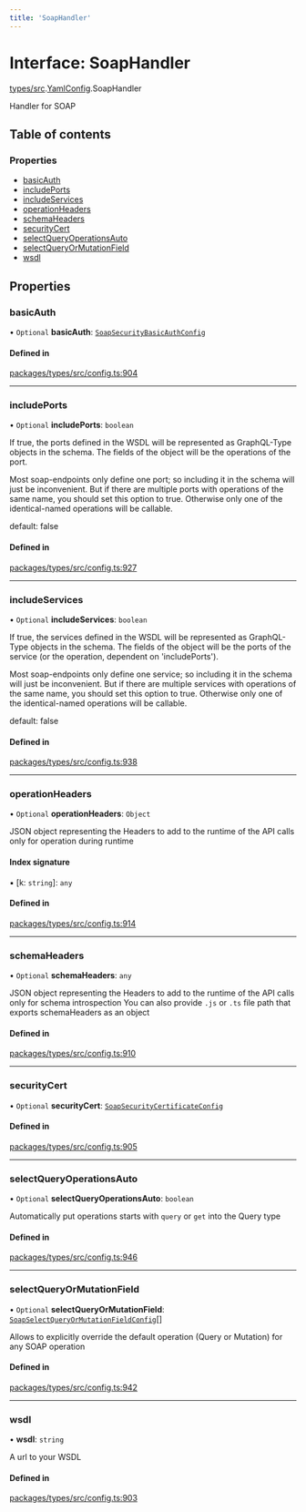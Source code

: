 ```yaml
---
title: 'SoapHandler'
---
```


# Interface: SoapHandler

[types/src](../modules/types_src).[YamlConfig](../modules/types_src.YamlConfig).SoapHandler

Handler for SOAP

## Table of contents

### Properties

- [basicAuth](types_src.YamlConfig.SoapHandler#basicauth)
- [includePorts](types_src.YamlConfig.SoapHandler#includeports)
- [includeServices](types_src.YamlConfig.SoapHandler#includeservices)
- [operationHeaders](types_src.YamlConfig.SoapHandler#operationheaders)
- [schemaHeaders](types_src.YamlConfig.SoapHandler#schemaheaders)
- [securityCert](types_src.YamlConfig.SoapHandler#securitycert)
- [selectQueryOperationsAuto](types_src.YamlConfig.SoapHandler#selectqueryoperationsauto)
- [selectQueryOrMutationField](types_src.YamlConfig.SoapHandler#selectqueryormutationfield)
- [wsdl](types_src.YamlConfig.SoapHandler#wsdl)

## Properties

### basicAuth

• `Optional` **basicAuth**: [`SoapSecurityBasicAuthConfig`](types_src.YamlConfig.SoapSecurityBasicAuthConfig)

#### Defined in

[packages/types/src/config.ts:904](https://github.com/Urigo/graphql-mesh/blob/master/packages/types/src/config.ts#L904)

___

### includePorts

• `Optional` **includePorts**: `boolean`

If true, the ports defined in the WSDL will be represented as GraphQL-Type objects in the schema.
The fields of the object will be the operations of the port.

Most soap-endpoints only define one port; so including it in the schema will just be inconvenient.
But if there are multiple ports with operations of the same name, you should set this option to true.
Otherwise only one of the identical-named operations will be callable.

default: false

#### Defined in

[packages/types/src/config.ts:927](https://github.com/Urigo/graphql-mesh/blob/master/packages/types/src/config.ts#L927)

___

### includeServices

• `Optional` **includeServices**: `boolean`

If true, the services defined in the WSDL will be represented as GraphQL-Type objects in the schema.
The fields of the object will be the ports of the service (or the operation, dependent on 'includePorts').

Most soap-endpoints only define one service; so including it in the schema will just be inconvenient.
But if there are multiple services with operations of the same name, you should set this option to true.
Otherwise only one of the identical-named operations will be callable.

default: false

#### Defined in

[packages/types/src/config.ts:938](https://github.com/Urigo/graphql-mesh/blob/master/packages/types/src/config.ts#L938)

___

### operationHeaders

• `Optional` **operationHeaders**: `Object`

JSON object representing the Headers to add to the runtime of the API calls only for operation during runtime

#### Index signature

▪ [k: `string`]: `any`

#### Defined in

[packages/types/src/config.ts:914](https://github.com/Urigo/graphql-mesh/blob/master/packages/types/src/config.ts#L914)

___

### schemaHeaders

• `Optional` **schemaHeaders**: `any`

JSON object representing the Headers to add to the runtime of the API calls only for schema introspection
You can also provide `.js` or `.ts` file path that exports schemaHeaders as an object

#### Defined in

[packages/types/src/config.ts:910](https://github.com/Urigo/graphql-mesh/blob/master/packages/types/src/config.ts#L910)

___

### securityCert

• `Optional` **securityCert**: [`SoapSecurityCertificateConfig`](types_src.YamlConfig.SoapSecurityCertificateConfig)

#### Defined in

[packages/types/src/config.ts:905](https://github.com/Urigo/graphql-mesh/blob/master/packages/types/src/config.ts#L905)

___

### selectQueryOperationsAuto

• `Optional` **selectQueryOperationsAuto**: `boolean`

Automatically put operations starts with `query` or `get` into the Query type

#### Defined in

[packages/types/src/config.ts:946](https://github.com/Urigo/graphql-mesh/blob/master/packages/types/src/config.ts#L946)

___

### selectQueryOrMutationField

• `Optional` **selectQueryOrMutationField**: [`SoapSelectQueryOrMutationFieldConfig`](types_src.YamlConfig.SoapSelectQueryOrMutationFieldConfig)[]

Allows to explicitly override the default operation (Query or Mutation) for any SOAP operation

#### Defined in

[packages/types/src/config.ts:942](https://github.com/Urigo/graphql-mesh/blob/master/packages/types/src/config.ts#L942)

___

### wsdl

• **wsdl**: `string`

A url to your WSDL

#### Defined in

[packages/types/src/config.ts:903](https://github.com/Urigo/graphql-mesh/blob/master/packages/types/src/config.ts#L903)
